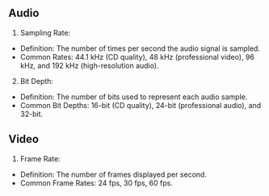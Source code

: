 ## Audio
1. Sampling Rate:
- Definition: The number of times per second the audio signal is sampled.
- Common Rates: 44.1 kHz (CD quality), 48 kHz (professional video), 96 kHz, and 192 kHz (high-resolution audio).

2. Bit Depth:

- Definition: The number of bits used to represent each audio sample.
- Common Bit Depths: 16-bit (CD quality), 24-bit (professional audio), and 32-bit.


## Video

1. Frame Rate:

- Definition: The number of frames displayed per second.
- Common Frame Rates: 24 fps, 30 fps, 60 fps.
